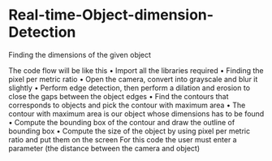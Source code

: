 # Real-time-Object-dimension-Detection
Finding the dimensions of the given object

The code flow will be like this
• Import all the libraries required
• Finding the pixel per metric ratio
• Open the camera, convert into grayscale and blur it slightly
• Perform edge detection, then perform a dilation and erosion to close the gaps between the object edges
• Find the contours that corresponds to objects and pick the contour with maximum area
• The contour with maximum area is our object whose dimensions has to be found
• Compute the bounding box of the contour and draw the outline of bounding box
• Compute the size of the object by using pixel per metric ratio and put them on the screen
For this code the user must enter a parameter (the distance between the camera and object)
